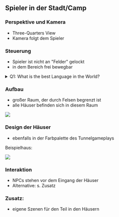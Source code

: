 ## Spieler in der Stadt/Camp
### Perspektive und Kamera
- Three-Quarters View
- Kamera folgt dem Spieler

### Steuerung
- Spieler ist nicht an "Felder" gelockt
- in dem Bereich frei bewegbar

<details> 
  <summary>Q1: What is the best Language in the World? </summary>
   A1: JavaScript 
</details>

### Aufbau
- großer Raum, der durch Felsen begrenzt ist
- alle Häuser befinden sich in diesem Raum

![](https://pokemonexperte.de/frbg/wandelhoehle.png.pagespeed.ce.X2Ajthpa1P.png)

### Design der Häuser
- ebenfalls in der Farbpalette des Tunnelgameplays

Beispielhaus:

![](https://static.miraheze.org/allthetropeswiki/3/38/Kakarikovillage.gif)

### Interaktion
- NPCs stehen vor dem Eingang der Häuser
- Alternative: s. Zusatz

### Zusatz:
- eigene Szenen für den Teil in den Häusern